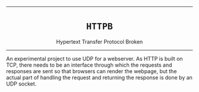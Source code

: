 ***

<h1 align="center">
<code>HTTPB</code>
</h1>
<p align="center">
Hypertext Transfer Protocol Broken
</p>

***

An experimental project to use UDP for a webserver. As HTTP is built on TCP, there needs to be an interface through which the requests and responses are sent so that browsers can render the webpage, but the actual part of handling the request and returning the response is done by an UDP socket.